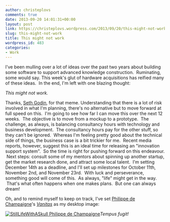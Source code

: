 ```yaml
---
author: christeplovs
comments: true
date: 2013-09-20 14:01:31+00:00
layout: post
link: https://christeplovs.wordpress.com/2013/09/20/this-might-not-work/
slug: this-might-not-work
title: This might not work
wordpress_id: 483
categories:
- Work
---
```


I've been mulling over a lot of ideas over the past two years about building some software to support advanced knowledge construction.  Ruminating, some would say. This week's glut of hardware acquisitions has reified many of these ideas.  In the end, I'm left with one blazing thought:


_This might not work._


Thanks, [Seth Godin](http://sethgodin.typepad.com/seths_blog/2013/01/out-on-a-limb.html), for that meme. Understanding that there is a lot of risk involved in what I'm planning, there's no alternative but to move forward at full speed on this.  I'm going to see how far I can move this over the next 12 weeks.  The objective is to move from a mockup to a prototype.  The challenge, as always, is balancing consultancy hours with technology and business development.  The consultancy hours pay for the other stuff, so they can't be ignored.  Whereas I'm feeling pretty good about the technical side of things, the business case is a bit trickier for me.  Recent media reports, however, suggest this is an ideal time for releasing an "innovation support system".  So the time is right for pushing forward on this endeavour.  Next steps: consult some of my mentors about spinning up another startup, get the market research done, and attract some local talent.  I'm setting December 14th as a deadline, and I'll set up milestones for October 11th, November 2nd, and November 23rd.  With luck and perseverance, something good will come of this.  As always, "life" might get in the way.  That's what often happens when one makes plans.  But one can always dream!

Oh, and to remind myself to keep on track, I've set [Philippe de Champaigne](http://en.wikipedia.org/wiki/Philippe_de_Champaigne)'s _[Vanitas](http://en.wikipedia.org/wiki/Vanitas)_ as my desktop image:

[![StillLifeWithASkull Philippe de Champaigne](http://christeplovs.files.wordpress.com/2013/09/stilllifewithaskull-philippe-de-champaigne.jpg?w=550)](http://christeplovs.files.wordpress.com/2013/09/stilllifewithaskull-philippe-de-champaigne.jpg)_Tempus fugit!_
